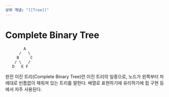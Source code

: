 ```yaml
---
상위 개념: "[[Tree]]"
---
```

# Complete Binary Tree
```
        A
      /   \
     B     C
    / \   /
   D   E F
```
완전 이진 트리(Complete Binary Tree)란 이진 트리의 일종으로, 노드가 왼쪽부터 차례대로 빈틈없이 채워져 있는 트리를 말한다. 배열로 표현하기에 유리하기에 힙 구현 등에서 자주 사용된다.

